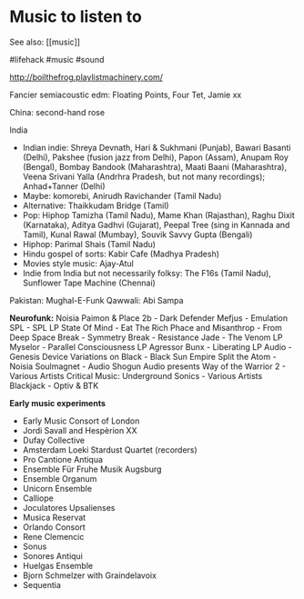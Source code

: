 # Music to listen to

See also: [[music]]

#lifehack #music #sound

http://boilthefrog.playlistmachinery.com/

Fancier semiacoustic edm: Floating Points, Four Tet, Jamie xx

China: second-hand rose

India
* Indian indie: Shreya Devnath, Hari & Sukhmani (Punjab), Bawari Basanti (Delhi), Pakshee (fusion jazz from Delhi), Papon (Assam), Anupam Roy (Bengal), Bombay Bandook (Maharashtra), Maati Baani (Maharashtra), Veena Srivani Yalla (Andrhra Pradesh, but not many recordings); Anhad+Tanner (Delhi)
* Maybe: komorebi, Anirudh Ravichander (Tamil Nadu)
* Alternative: Thaikkudam Bridge (Tamil)
* Pop: Hiphop Tamizha (Tamil Nadu), Mame Khan (Rajasthan), Raghu Dixit (Karnataka), Aditya Gadhvi (Gujarat), Peepal Tree (sing in Kannada and Tamil), Kunal Rawal (Mumbay), Souvik Savvy Gupta (Bengali)
* Hiphop: Parimal Shais (Tamil Nadu)
* Hindu gospel of sorts: Kabir Cafe (Madhya Pradesh)
* Movies style music: Ajay-Atul
* Indie from India but not necessarily folksy: The F16s (Tamil Nadu), Sunflower Tape Machine (Chennai)

Pakistan: Mughal-E-Funk
Qawwali: Abi Sampa

**Neurofunk:**
Noisia
Paimon & Place 2b - Dark Defender
Mefjus - Emulation
SPL - SPL LP
State Of Mind - Eat The Rich
Phace and Misanthrop - From Deep Space
Break - Symmetry
Break - Resistance
Jade - The Venom LP
Myselor - Parallel Consciousness LP
Agressor Bunx - Liberating LP
Audio - Genesis Device
Variations on Black - Black Sun Empire
Split the Atom - Noisia
Soulmagnet - Audio
Shogun Audio presents Way of the Warrior 2 - Various Artists
Critical Music: Underground Sonics - Various Artists
Blackjack - Optiv & BTK

**Early music experiments**
* Early Music Consort of London
* Jordi Savall and Hespèrion XX
* Dufay Collective
* Amsterdam Loeki Stardust Quartet (recorders)
* Pro Cantione Antiqua
* Ensemble Für Fruhe Musik Augsburg
* Ensemble Organum
* Unicorn Ensemble
* Calliope
* Joculatores Upsalienses
* Musica Reservat
* Orlando Consort
* Rene Clemencic
* Sonus
* Sonores Antiqui
* Huelgas Ensemble
* Bjorn Schmelzer with Graindelavoix
* Sequentia 
